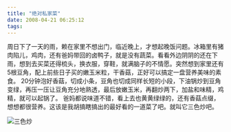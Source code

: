 ```yaml
---
title: "绝对私家菜"
date: 2008-04-21 06:25:12
tags:
---
```


周日下了一天的雨，赖在家里不想出门，临近晚上，才想起晚饭问题。冰箱里有猪肉陷儿，鸡肉，还有爸妈带回的卤鸭子，就是没有蔬菜。看看外边阴阴的还在下雨，想到去买菜还得梳头，换衣服，穿鞋，就满脑子的不情愿。突然想到家里还有5根豆角，配上前些日子买的嫩玉米粒，干香菇，正好可以搞定一盘营养美味的素食。 20分钟泡好香菇，切成小条，豆角也切成同样长短的小段，下油锅炒到豆角变绿，再压一压让豆角充分地熟透，最后放嫩玉米，再翻炒两下，加盐和味精，鸡精，就可以起锅了。 爸妈都说味道不错，看上去也黄黄绿绿的，还有香菇点缀，想想都很营养。这该是我胡搞瞎搞出的最好看的一道菜了吧。就叫它三色炒吧。 

![三色炒](../../../images/2008/cai.gif)
